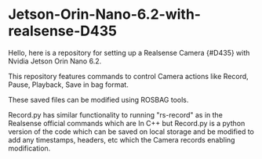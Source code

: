 # Jetson-Orin-Nano-6.2-with-realsense-D435

Hello, 
here is a repository for setting up a Realsense Camera {#D435} with Nvidia Jetson Orin Nano 6.2. 

This repository features commands to control Camera actions like Record, Pause, Playback, Save in bag format.

These saved files can be modified using ROSBAG tools.

Record.py has similar functionality to running "rs-record" as in the Realsense official commands which are In C++ but Record.py is a python version of the code which can be saved on local storage and be modified to add any timestamps, headers, etc which the Camera records enabling modification.
